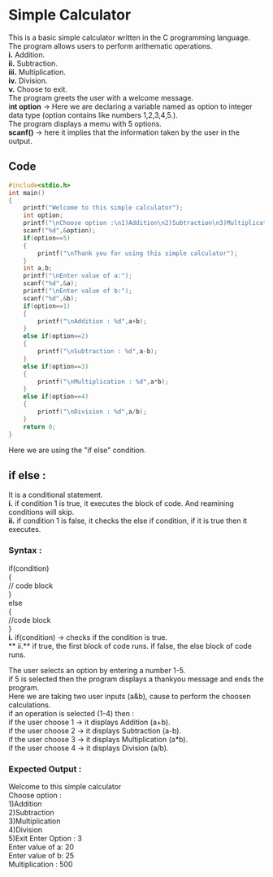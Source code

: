 # Simple Calculator  
This is a basic simple calculator written in the C programming language.  
The program allows users to perform arithematic operations.  
**i.** Addition.    
**ii.** Subtraction.   
**iii.** Multiplication.    
**iv.** Division.    
**v.** Choose to exit.    
The program greets the user with a welcome message.  
i**nt option** -> Here we are declaring a variable named as option to integer data type (option contains like numbers 1,2,3,4,5.).  
The program displays a memu with 5 options.  
**scanf()** -> here it implies that the information taken by the user in the output.  

## Code  
```c  
#include<stdio.h>  
int main()  
{  
    printf("Welcome to this simple calculator");  
    int option;  
    printf("\nChoose option :\n1)Addition\n2)Subtraction\n3)Multiplication\n4)Division\n5)Exit\nEnter Option :");  
    scanf("%d",&option);  
    if(option==5)  
    {  
        printf("\nThank you for using this simple calculator");  
    }  
    int a,b;  
    printf("\nEnter value of a:");  
    scanf("%d",&a);  
    printf("\nEnter value of b:");  
    scanf("%d",&b);  
    if(option==1)   
    {   
        printf("\nAddition : %d",a+b);  
    }   
    else if(option==2)  
    {  
        printf("\nSubtraction : %d",a-b);  
    }  
    else if(option==3)  
    {  
        printf("\nMultiplication : %d",a*b);  
    }  
    else if(option==4)  
    {  
        printf("\nDivision : %d",a/b);  
    }  
    return 0;  
}  
```
  
Here we are using the "if else" condition.  
## if else :  
It is a conditional statement.  
**i.** if condition 1 is true, it executes the block of code. And reamining conditions will skip.  
**ii.** if condition 1 is false, it checks the else if condition, if it is true then it executes.  
  
### Syntax :  
if(condition)  
{  
    // code block  
}  
else  
{  
    //code block  
}  
**i.** if(condition) -> checks if the condition is true.  
** ii.** if true, the first block of code runs. if false, the else block of code runs. 
  
The user selects an option by entering a number 1-5.  
if 5 is selected then the program displays a thankyou message and ends the program.  
Here we are taking two user inputs (a&b), cause to perform the choosen calculations.  
if an operation is selected (1-4) then :  
if the user choose 1 -> it displays Addition (a+b).  
if the user choose 2 -> it displays Subtraction (a-b).  
if the user choose 3 -> it displays Multiplication (a*b).  
if the user choose 4 -> it displays Division (a/b).

### Expected Output :
Welcome to this simple calculator  
Choose option :  
1)Addition  
2)Subtraction  
3)Multiplication  
4)Division  
5)Exit 
Enter Option : 3   
Enter value of a: 20  
Enter value of b: 25  
Multiplication : 500





